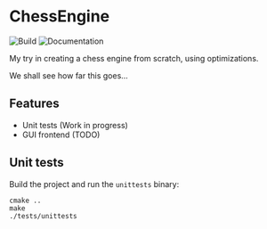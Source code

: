 # ChessEngine
![Build](https://img.shields.io/github/workflow/status/maede97/ChessEngine/Check%20Unittests)
![Documentation](https://img.shields.io/github/workflow/status/maede97/ChessEngine/Creates%20and%20deploys%20Documentation?label=Documentation)

My try in creating a chess engine from scratch, using optimizations.

We shall see how far this goes...

## Features
- Unit tests (Work in progress)
- GUI frontend (TODO)

## Unit tests
Build the project and run the `unittests` binary:
```[bash]
cmake ..
make
./tests/unittests
```
